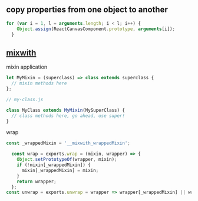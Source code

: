 copy properties from one object to another
---
```javascript
for (var i = 1, l = arguments.length; i < l; i++) {
    Object.assign(ReactCanvasComponent.prototype, arguments[i]);
  }
```

[mixwith](https://github.com/justinfagnani/mixwith.js)
---
mixin application
```js
let MyMixin = (superclass) => class extends superclass {
  // mixin methods here
};

// my-class.js

class MyClass extends MyMixin(MySuperClass) {
  // class methods here, go ahead, use super!
}
```
wrap
```js
const _wrappedMixin = '__mixwith_wrappedMixin';

  const wrap = exports.wrap = (mixin, wrapper) => {
    Object.setPrototypeOf(wrapper, mixin);
    if (!mixin[_wrappedMixin]) {
      mixin[_wrappedMixin] = mixin;
    }
    return wrapper;
  };
const unwrap = exports.unwrap = wrapper => wrapper[_wrappedMixin] || wrapper;
```
